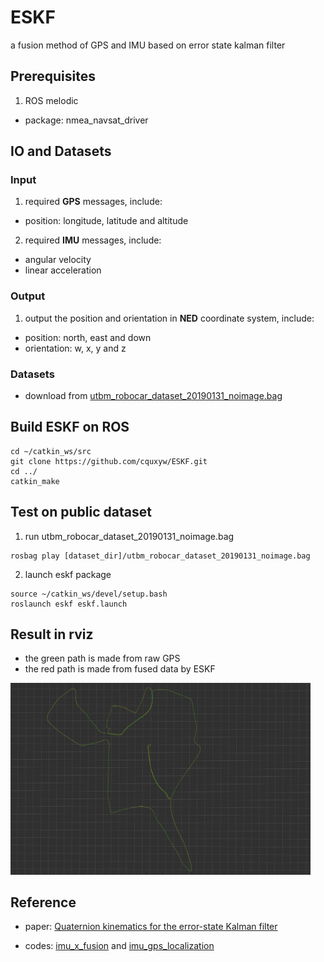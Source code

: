 # ESKF

a fusion method of GPS and IMU based on error state kalman filter

## Prerequisites

1. ROS melodic

- package: nmea_navsat_driver

## IO and Datasets

### Input

1. required **GPS** messages, include:

  - position: longitude, latitude and altitude

2. required **IMU** messages, include:
  
  - angular velocity
  - linear acceleration
  
### Output

1. output the position and orientation in **NED** coordinate system, include:

  - position: north, east and down
  - orientation: w, x, y and z
  
### Datasets

- download from [utbm_robocar_dataset_20190131_noimage.bag](https://drive.utbm.fr/s/H4fH99RH8YwywY3)

## Build ESKF on ROS

```
cd ~/catkin_ws/src
git clone https://github.com/cquxyw/ESKF.git
cd ../
catkin_make
```

## Test on public dataset

1. run utbm_robocar_dataset_20190131_noimage.bag

```
rosbag play [dataset_dir]/utbm_robocar_dataset_20190131_noimage.bag
```

2. launch eskf package

```
source ~/catkin_ws/devel/setup.bash
roslaunch eskf eskf.launch
```

## Result in rviz
- the green path is made from raw GPS
- the red path is made from fused data by ESKF

<img src="./result/eskf_test_rviz.png" width=480>

## Reference

- paper: [Quaternion kinematics for the error-state Kalman filter](https://arxiv.org/abs/1711.02508)

- codes: [imu_x_fusion](https://github.com/cggos/imu_x_fusion.git) and [imu_gps_localization](https://github.com/ydsf16/imu_gps_localization.git)
